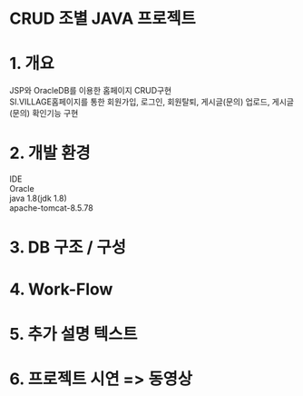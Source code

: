 
# CRUD 조별 JAVA 프로젝트
# 1. 개요
  JSP와 OracleDB를 이용한 홈페이지 CRUD구현 <br>
  SI.VILLAGE홈페이지를 통한 회원가입, 로그인, 회원탈퇴, 게시글(문의) 업로드, 게시글(문의) 확인기능 구현


# 2. 개발 환경
  IDE<br>
  Oracle<br>
  java 1.8(jdk 1.8)<br>
  apache-tomcat-8.5.78<br>
# 3. DB 구조 / 구성
# 4. Work-Flow
# 5. 추가 설명 텍스트
# 6. 프로젝트 시연 => 동영상
